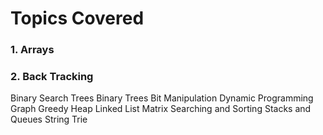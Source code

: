 # Topics Covered

### 1. Arrays

### 2. Back Tracking
Binary Search Trees
Binary Trees
Bit Manipulation
Dynamic Programming
Graph
Greedy
Heap
Linked List
Matrix
Searching and Sorting
Stacks and Queues
String
Trie
